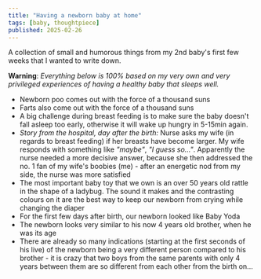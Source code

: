```yaml
---
title: "Having a newborn baby at home"
tags: [baby, thoughtpiece]
published: 2025-02-26
---
```

A collection of small and humorous things from my 2nd baby's first few weeks that I wanted to write down.

**Warning**: _Everything below is 100% based on my very own and very privileged experiences of having a healthy baby that sleeps well._

* Newborn poo comes out with the force of a thousand suns
* Farts also come out with the force of a thousand suns
* A big challenge during breast feeding is to make sure the baby doesn't fall asleep too early, otherwise it will wake up hungry in 5-15min again.
* _Story from the hospital, day after the birth:_ Nurse asks my wife (in regards to breast feeding) if her breasts have become larger. My wife responds with something like _"maybe"_, _"I guess so..."_. Apparently the nurse needed a more decisive answer, because she then addressed the no. 1 fan of my wife's boobies (me) - after an energetic nod from my side, the nurse was more satisfied
* The most important baby toy that we own is an over 50 years old rattle in the shape of a ladybug. The sound it makes and the contrasting colours on it are the best way to keep our newborn from crying while changing the diaper
* For the first few days after birth, our newborn looked like Baby Yoda
* The newborn looks very similar to his now 4 years old brother, when he was its age
* There are already so many indications (starting at the first seconds of his live) of the newborn being a very different person compared to his brother - it is crazy that two boys from the same parents with only 4 years between them are so different from each other from the birth on...